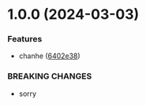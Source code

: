 # 1.0.0 (2024-03-03)


### Features

* chanhe ([6402e38](https://github.com/AndreySofich/git-extended/commit/6402e38fdf5bbc8accb049b4d208629af4485d1e))


### BREAKING CHANGES

* sorry



